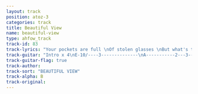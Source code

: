 ```yaml
---
layout: track
position: atoz-3
categories: track
title: Beautiful View
name: beautiful-view
type: ahfow_track
track-id: 83
track-lyrics: "Your pockets are full \nOf stolen glasses \nBut what's the point?\nYou've had your fill \nYou've had your fill \n\nYou shed your skin \nYou're one of them \nThat somber fool \nEscape while you can \nEscape while you can \n\nYou're coming out of your shell \nYou've got a beautiful view \nYou're gonna shake it off \n\nThis is the place \nThat you were born \nIt's making a comeback \nSince you've been gone \nSince you've been gone \n\nDon't waste your time \nLearning kling-on \nIt ain't no use \nEscape while you can \nEscape while you can"
track-guitar: "Intro x 4\nE-10/----3--------------\nA-----------2---3--------\nD------------------0-----\nx 2\nA---2----3-----------------\nD------------0----3--------\n\nVerse\nG, F\nChorus\nC, G, C, G, C, G, F, Am, G\n\n(provided by Drew)"
track-guitar-flag: true
track-author: 
track-sort: "BEAUTIFUL VIEW"
track-alpha: B
track-original: 
---
```

